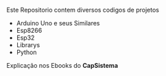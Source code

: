 Este Repositorio contem diversos codigos de projetos

 - Arduino Uno e seus Similares
 - Esp8266
 - Esp32
 - Librarys
 - Python

Explicação nos Ebooks do <b>CapSistema</b>

